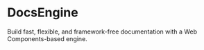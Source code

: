 # DocsEngine

Build fast, flexible, and framework-free documentation with a Web Components-based engine.